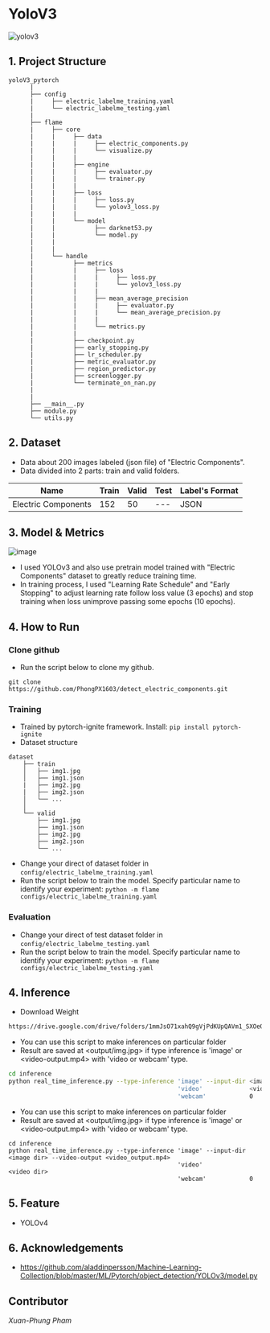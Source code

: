 # YoloV3

![yolov3](https://user-images.githubusercontent.com/86842861/143871002-b2516c01-b3d2-4d2a-b1fe-62bfb28bcb47.gif)

## 1. Project Structure
```
yoloV3_pytorch
      |
      ├── config
      |	    ├── electric_labelme_training.yaml      
      |	    └── electric_labelme_testing.yaml
      |
      ├── flame
      |	    ├── core 
      |     |     ├── data 
      |     |     |     ├── electric_components.py
      |     |     |     └── visualize.py
      |     |     |
      |     |     ├── engine
      |     |     |     ├── evaluator.py
      |     |     |     └── trainer.py
      |     |     |
      |     |     ├── loss
      |     |     |     ├── loss.py
      |     |     |     └── yolov3_loss.py
      |     |     |
      |     |     └── model
      |     |           ├── darknet53.py
      |     |           └── model.py
      |     |     
      |     |     
      |	    └── handle               
      |           ├── metrics
      |           |     ├── loss
      |           |     |     ├── loss.py
      |           |     |     └── yolov3_loss.py
      |           |     |
      |           |     ├── mean_average_precision
      |           |     |     ├── evaluator.py
      |           |     |     └── mean_average_precision.py
      |           |     |
      |           |     └── metrics.py
      |           |
      |           ├── checkpoint.py
      |           ├── early_stopping.py
      |           ├── lr_scheduler.py
      |           ├── metric_evaluator.py
      |           ├── region_predictor.py
      |           ├── screenlogger.py
      |           └── terminate_on_nan.py
      |   
      |
      ├── __main__.py
      ├── module.py
      └── utils.py
```
## 2. Dataset
* Data about 200 images labeled (json file) of "Electric Components".
* Data divided into 2 parts: train and valid folders.

| Name  | Train | Valid | Test | Label's Format |
| ---   | ---         |     ---      |  --- |   --- |
| Electric Components | 152 |  50    |  ---   | JSON    |

## 3. Model & Metrics
![image](https://user-images.githubusercontent.com/61035926/167065201-7f02bce6-1e15-44e3-8545-8b0d576446f3.png)
- I used YOLOv3 and also use pretrain model trained with "Electric Components" dataset to greatly reduce training time.
- In training process, I used "Learning Rate Schedule" and "Early Stopping" to adjust learning rate follow loss value (3 epochs) and stop training when loss unimprove passing some epochs (10 epochs).

## 4. How to Run
### Clone github
* Run the script below to clone my github.
```
git clone https://github.com/PhongPX1603/detect_electric_components.git
```

### Training
* Trained by pytorch-ignite framework. Install: ```pip install pytorch-ignite```
* Dataset structure
```
dataset
    ├── train
    │   ├── img1.jpg
    │   ├── img1.json
    |   ├── img2.jpg
    |   ├── img2.json
    │   └── ...
    │   
    └── valid
        ├── img1.jpg
        ├── img1.json
        ├── img2.jpg
        ├── img2.json
        └── ...
```
* Change your direct of dataset folder in ```config/electric_labelme_training.yaml```
* Run the script below to train the model. Specify particular name to identify your experiment:
```python -m flame configs/electric_labelme_training.yaml```

### Evaluation
* Change your direct of test dataset folder in ```config/electric_labelme_testing.yaml```
* Run the script below to train the model. Specify particular name to identify your experiment:
```python -m flame configs/electric_labelme_testing.yaml```

## 4. Inference
* Download Weight
```bash
https://drive.google.com/drive/folders/1mmJsO71xahQ9gVjPdKUpQAVm1_SXOeQp?usp=sharing
```
* You can use this script to make inferences on particular folder
* Result are saved at <output/img.jpg> if type inference is 'image' or <video-output.mp4> with 'video or webcam' type.
```bash
cd inference
python real_time_inference.py --type-inference 'image' --input-dir <image dir> --video-output <video_output.mp4>
                                               'video'             <video dir>
                                               'webcam'            0
```
* You can use this script to make inferences on particular folder
* Result are saved at <output/img.jpg> if type inference is 'image' or <video-output.mp4> with 'video or webcam' type.
```
cd inference
python real_time_inference.py --type-inference 'image' --input-dir <image dir> --video-output <video_output.mp4>
                                               'video'             <video dir>
                                               'webcam'            0
```

## 5. Feature
* YOLOv4

## 6. Acknowledgements
* https://github.com/aladdinpersson/Machine-Learning-Collection/blob/master/ML/Pytorch/object_detection/YOLOv3/model.py

## Contributor
*Xuan-Phung Pham*
